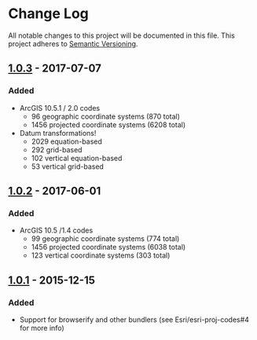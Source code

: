 # Change Log
All notable changes to this project will be documented in this file.
This project adheres to [Semantic Versioning](http://semver.org/).

## [1.0.3] - 2017-07-07
### Added
* ArcGIS 10.5.1 / 2.0 codes
  * 96 geographic coordinate systems (870 total)
  * 1456 projected coordinate systems (6208 total)
* Datum transformations!
  * 2029 equation-based
  * 292 grid-based
  * 102 vertical equation-based
  * 53 vertical grid-based

## [1.0.2] - 2017-06-01
### Added
* ArcGIS 10.5 /1.4 codes
  * 99 geographic coordinate systems (774 total)
  * 1456 projected coordinate systems (6038 total)
  * 123 vertical coordinate systems (303 total)

## [1.0.1] - 2015-12-15
### Added
* Support for browserify and other bundlers (see Esri/esri-proj-codes#4 for more info)

[1.0.3]: https://github.com/Esri/esri-proj-codes/compare/v1.0.2...v1.0.3
[1.0.2]: https://github.com/Esri/esri-proj-codes/compare/v1.0.1...v1.0.2
[1.0.1]: https://github.com/Esri/esri-proj-codes/compare/v1.0.0...v1.0.1